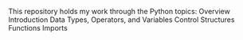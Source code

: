 This repository holds my work through the Python topics:
Overview
Introduction
Data Types, Operators, and Variables
Control Structures
Functions
Imports